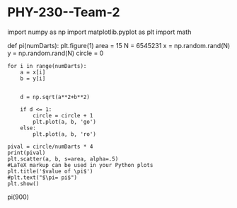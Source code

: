 # PHY-230--Team-2

import numpy as np
import matplotlib.pyplot as plt
import math

def pi(numDarts):
    plt.figure(1)
    area = 15
    N = 6545231
    x = np.random.rand(N)
    y = np.random.rand(N)
    circle = 0

    for i in range(numDarts):
        a = x[i]
        b = y[i]
        

        d = np.sqrt(a**2+b**2)

        if d <= 1:
            circle = circle + 1
            plt.plot(a, b, 'go')
        else:
            plt.plot(a, b, 'ro')
            
    pival = circle/numDarts * 4
    print(pival)
    plt.scatter(a, b, s=area, alpha=.5)
    #LaTeX markup can be used in your Python plots
    plt.title('$value of \pi$')
    #plt.text("$\pi= pi$")
    plt.show()
    

pi(900)
